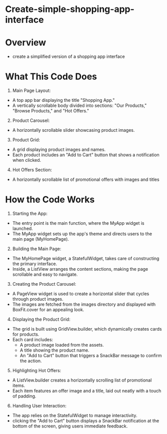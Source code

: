 # Create-simple-shopping-app-interface
# Overview
- create a simplified version of a shopping app interface
# What This Code Does
1. Main Page Layout:
- A top app bar displaying the title "Shopping App."
- A vertically scrollable body divided into sections: "Our Products," "Browse Products," and "Hot Offers."
2. Product Carousel:
- A horizontally scrollable slider showcasing product images.
3. Product Grid:
- A grid displaying product images and names.
- Each product includes an "Add to Cart" button that shows a notification when clicked.
4. Hot Offers Section:
- A horizontally scrollable list of promotional offers with images and titles
# How the Code Works
1. Starting the App:
- The entry point is the main function, where the MyApp widget is launched.
- The MyApp widget sets up the app's theme and directs users to the main page (MyHomePage).
2. Building the Main Page:
- The MyHomePage widget, a StatefulWidget, takes care of constructing the primary interface.
- Inside, a ListView arranges the content sections, making the page scrollable and easy to navigate.
3. Creating the Product Carousel:
- A PageView widget is used to create a horizontal slider that cycles through product images.
- The images are fetched from the images directory and displayed with BoxFit.cover for an appealing look.
4. Displaying the Product Grid:
- The grid is built using GridView.builder, which dynamically creates cards for products.
- Each card includes:
  - A product image loaded from the assets.
  - A title showing the product name.
  - An "Add to Cart" button that triggers a SnackBar message to confirm the action.
5. Highlighting Hot Offers:
- A ListView.builder creates a horizontally scrolling list of promotional items.
- Each item features an offer image and a title, laid out neatly with a touch of padding.
6. Handling User Interaction:
- The app relies on the StatefulWidget to manage interactivity.
- clicking the "Add to Cart" button displays a SnackBar notification at the bottom of the screen, giving users immediate feedback.

